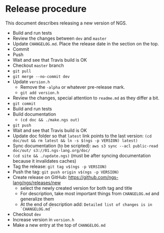# Release procedure

This document describes releasing a new version of NGS.

* Build and run tests
* Review the changes between `dev` and `master`
* Update `CHANGELOG.md`. Place the release date in the section on the top.
* Commit
* Push
* Wait and see that Travis build is OK
* Checkout `master` branch
* `git pull`
* `git merge --no-commit dev`
* Update `version.h`
	* Remove the `-alpha` or whatever pre-release mark.
	* `git add version.h`
* Review the changes, special attention to `readme.md` as they differ a bit.
* `git commit`
* Build and run tests
* Build documentation
	* `(cd doc && ./make.ngs out)`
* `git push`
* Wait and see that Travis build is OK
* Update doc folder so that `latest` link points to the last version: `(cd doc/out && rm latest && ln -s $(ngs -p VERSION) latest)`
* Sync documentation (to be scripted): `aws s3 sync --acl public-read doc/out/ s3://01.ngs-lang.org/doc/`
* `(cd site && ./update.ngs)` (must be after syncing documentation because it invalidates caches)
* Tag the release: `git tag v$(ngs -p VERSION)`
* Push the tag: `git push origin v$(ngs -p VERSION)`
* Create release on GitHub: https://github.com/ngs-lang/ngs/releases/new
	* select the newly created version for both tag and title
	* For description, take most important things from `CHANGELOG.md` and generalize them
	* At the end of description add: `` Detailed list of changes is in `CHANGELOG.md` ``
* Checkout `dev`
* Increase version in `version.h`
* Make a new entry at the top of `CHANGELOG.md`
